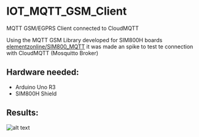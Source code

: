 # IOT_MQTT_GSM_Client
MQTT GSM/EGPRS Client connected to CloudMQTT

Using the MQTT GSM Library developed for SIM800H boards [elementzonline/SIM800_MQTT](https://github.com/elementzonline/SIM800_MQTT) it was made an spike to test te connection with CloudMQTT (Mosquitto Broker)

## Hardware needed:
- Arduino Uno R3
- SIM800H Shield

## Results:
![alt text](https://github.com/Andes-OpenHardware/IOT_MQTT_GSM_Client/blob/master/img/CloudMQTTCapture.png "CloudMQTT messaging flow")